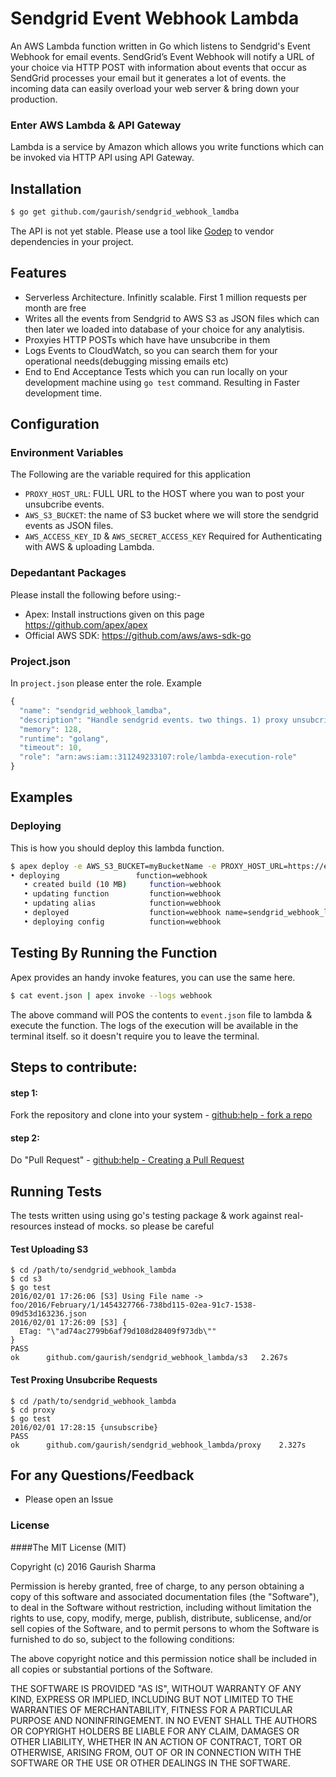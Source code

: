 Sendgrid Event Webhook Lambda
=====

An AWS Lambda function written in Go which listens to Sendgrid's Event Webhook for email events. SendGrid’s Event Webhook will notify a URL of your choice via HTTP POST with information about events that occur as SendGrid processes your email but it generates a lot of events. the incoming data can easily overload your web server & bring down your production.

### Enter AWS Lambda & API Gateway
Lambda is a service by Amazon which allows you write functions which can be invoked via HTTP API using API Gateway. 

## Installation
```sh
$ go get github.com/gaurish/sendgrid_webhook_lamdba
```
The API is not yet stable. Please use a tool like [Godep](https://github.com/tools/godep) to vendor dependencies in your project.

## Features


- Serverless Architecture. Infinitly scalable. First 1 million requests per month are free
- Writes all the events from Sendgrid to AWS S3 as JSON files which can then later we loaded into database of your choice for any analytisis.
- Proxyies HTTP POSTs which have have unsubcribe in them
- Logs Events to CloudWatch, so you can search them for your operational needs(debugging missing emails etc)
- End to End Acceptance Tests which you can run locally on your development machine using `go test` command. Resulting in Faster development time. 


## Configuration 

### Environment Variables
The Following are the variable required for this application

- `PROXY_HOST_URL`: FULL URL to the HOST where you wan to post your unsubcribe events. 
- `AWS_S3_BUCKET`: the name of S3 bucket where we will store the sendgrid events as JSON files. 
- `AWS_ACCESS_KEY_ID` & `AWS_SECRET_ACCESS_KEY` Required for Authenticating with AWS & uploading Lambda.

### Depedantant Packages
Please install the following before using:-

- Apex: Install instructions given on this page https://github.com/apex/apex
- Official AWS SDK: https://github.com/aws/aws-sdk-go

### Project.json
In `project.json` please enter the role. Example

```javascript
{
  "name": "sendgrid_webhook_lamdba",
  "description": "Handle sendgrid events. two things. 1) proxy unsubcribe events to URL 2) Log all events to S3",
  "memory": 128,
  "runtime": "golang",
  "timeout": 10,
  "role": "arn:aws:iam::311249233107:role/lambda-execution-role"
}
```

## Examples

### Deploying
This is how you should deploy this lambda function.

```sh
$ apex deploy -e AWS_S3_BUCKET=myBucketName -e PROXY_HOST_URL=https://example.com/incoming_webhooks webhook
• deploying                 function=webhook
   • created build (10 MB)     function=webhook
   • updating function         function=webhook
   • updating alias            function=webhook
   • deployed                  function=webhook name=sendgrid_webhook_lamdba_webhook version=36
   • deploying config          function=webhook
```

## Testing By Running the Function
Apex provides an handy invoke features, you can use the same here. 

```sh
$ cat event.json | apex invoke --logs webhook
```

The above command will POS the contents to `event.json` file to lambda & execute the function. The logs of the execution will be available in the terminal itself. so it doesn't require you to leave the terminal. 


## Steps to contribute:

#### step 1:

Fork the repository and clone into your system - [github:help - fork a repo](https://help.github.com/articles/fork-a-repo)

#### step 2:

Do "Pull Request" - [github:help - Creating a Pull Request](https://help.github.com/articles/creating-a-pull-request)


## Running Tests
The tests written using using go's testing package & work against real-resources instead of mocks. so please be careful 

#### Test Uploading S3
```
$ cd /path/to/sendgrid_webhook_lambda
$ cd s3
$ go test
2016/02/01 17:26:06 [S3] Using File name ->  foo/2016/February/1/1454327766-738bd115-02ea-91c7-1538-09d53d163236.json
2016/02/01 17:26:09 [S3] {
  ETag: "\"ad74ac2799b6af79d108d28409f973db\""
}
PASS
ok  	github.com/gaurish/sendgrid_webhook_lambda/s3	2.267s
```

#### Test Proxing Unsubcribe Requests

```
$ cd /path/to/sendgrid_webhook_lambda
$ cd proxy
$ go test
2016/02/01 17:28:15 {unsubscribe}
PASS
ok  	github.com/gaurish/sendgrid_webhook_lambda/proxy	2.327s
```


## For any Questions/Feedback
- Please open an Issue




### License
####The MIT License (MIT)

Copyright (c) 2016 Gaurish Sharma

Permission is hereby granted, free of charge, to any person obtaining a copy of this software and associated documentation files (the "Software"), to deal in the Software without restriction, including without limitation the rights to use, copy, modify, merge, publish, distribute, sublicense, and/or sell copies of the Software, and to permit persons to whom the Software is furnished to do so, subject to the following conditions:

The above copyright notice and this permission notice shall be included in all copies or substantial portions of the Software.

THE SOFTWARE IS PROVIDED "AS IS", WITHOUT WARRANTY OF ANY KIND, EXPRESS OR IMPLIED, INCLUDING BUT NOT LIMITED TO THE WARRANTIES OF MERCHANTABILITY, FITNESS FOR A PARTICULAR PURPOSE AND NONINFRINGEMENT. IN NO EVENT SHALL THE AUTHORS OR COPYRIGHT HOLDERS BE LIABLE FOR ANY CLAIM, DAMAGES OR OTHER LIABILITY, WHETHER IN AN ACTION OF CONTRACT, TORT OR OTHERWISE, ARISING FROM, OUT OF OR IN CONNECTION WITH THE SOFTWARE OR THE USE OR OTHER DEALINGS IN THE SOFTWARE.

